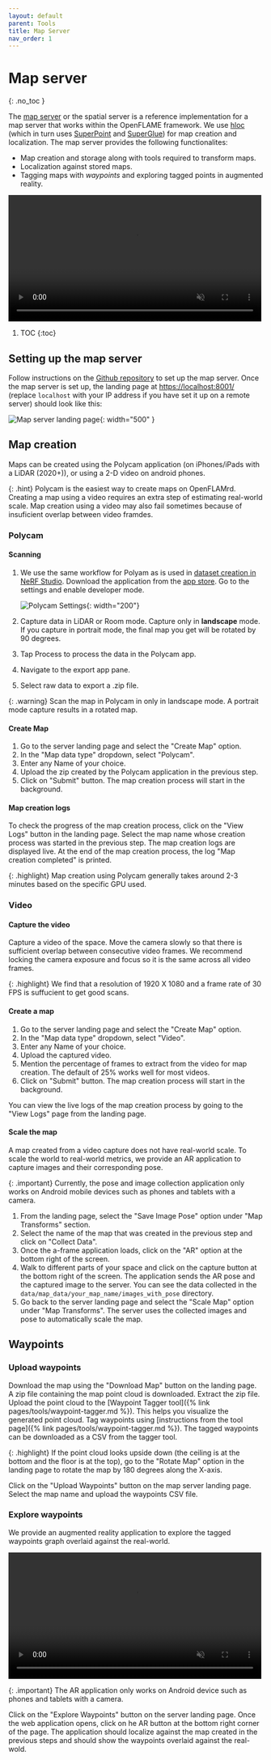 ```yaml
---
layout: default
parent: Tools
title: Map Server
nav_order: 1
---
```


# Map server
{: .no_toc }

The [map server](https://github.com/openflam/spatial-server) or the spatial server is a reference implementation for a map server that works within the OpenFLAME framework. We use [hloc](https://github.com/cvg/Hierarchical-Localization) (which in turn uses [SuperPoint](https://arxiv.org/abs/1712.07629) and [SuperGlue](https://arxiv.org/abs/1911.11763)) for map creation and localization. The map server provides the following functionalites:

- Map creation and storage along with tools required to transform maps.
- Localization against stored maps.
- Tagging maps with *waypoints* and exploring tagged points in augmented reality.

<video src="/assets/videos/spatial_server.mp4" autoplay loop muted width="500"></video>

1. TOC
{:toc}

## Setting up the map server

Follow instructions on the [Github repository](https://github.com/openflam/spatial-server) to set up the map server. Once the map server is set up, the landing page at <https://localhost:8001/> (replace `localhost` with your IP address if you have set it up on a remote server) should look like this:

![Map server landing page](/assets/images/map-server/landing-page.png){: width="500" }

## Map creation

Maps can be created using the Polycam application (on iPhones/iPads with a LiDAR (2020+)), or using a 2-D video on android phones.

{: .hint}
Polycam is the easiest way to create maps on OpenFLAMrd. Creating a map using a video requires an extra step of estimating real-world scale. Map creation using a video may also fail sometimes because of insuficient overlap between video framdes.

### Polycam

#### Scanning

1. We use the same workflow for Polyam as is used in [dataset creation in NeRF Studio](https://docs.nerf.studio/quickstart/custom_dataset.html#polycam). Download the application from the [app store](https://apps.apple.com/us/app/polycam-3d-scanner-lidar-360/id1532482376). Go to the settings and enable developer mode. 
   
   ![Polycam Settings](/assets/images/map-server/polycam-settings.png){: width="200"}

2. Capture data in LiDAR or Room mode. Capture only in **landscape** mode. If you capture in portrait mode, the final map you get will be rotated by 90 degrees.
3. Tap Process to process the data in the Polycam app.
4. Navigate to the export app pane.
5. Select raw data to export a .zip file.

{: .warning}
Scan the map in Polycam in only in landscape mode. A portrait mode capture results in a rotated map.

#### Create Map

1. Go to the server landing page and select the "Create Map" option.
2. In the "Map data type" dropdown, select "Polycam".
3. Enter any Name of your choice.
4. Upload the zip created by the Polycam application in the previous step.
5. Click on "Submit" button. The map creation process will start in the background.

#### Map creation logs

To check the progress of the map creation process, click on the "View Logs" button in the landing page. Select the map name whose creation process was started in the previous step. The map creation logs are displayed live. At the end of the map creation process, the log "Map creation completed" is printed.

{: .highlight}
Map creation using Polycam generally takes around 2-3 minutes based on the specific GPU used.

### Video

#### Capture the video

Capture a video of the space. Move the camera slowly so that there is sufficient overlap between consecutive video frames. We recommend locking the camera exposure and focus so it is the same across all video frames.

{: .highlight}
We find that a resolution of 1920 X 1080 and a frame rate of 30 FPS is suffucient to get good scans. 

#### Create a map

1. Go to the server landing page and select the "Create Map" option.
2. In the "Map data type" dropdown, select "Video".
3. Enter any Name of your choice.
4. Upload the captured video.
5. Mention the percentage of frames to extract from the video for map creation. The default of 25% works well for most videos.
6. Click on "Submit" button. The map creation process will start in the background.

You can view the live logs of the map creation process by going to the "View Logs" page from the landing page.

#### Scale the map

A map created from a video capture does not have real-world scale. To scale the world to real-world metrics, we provide an AR application to capture images and their corresponding pose. 

{: .important}
Currently, the pose and image collection application only works on Android mobile devices such as phones and tablets with a camera.

1. From the landing page, select the "Save Image Pose" option under "Map Transforms" section. 
2. Select the name of the map that was created in the previous step and click on "Collect Data".
3. Once the a-frame application loads, click on the "AR" option at the bottom right of the screen.
4. Walk to different parts of your space and click on the capture button at the bottom right of the screen. The application sends the AR pose and the captured image to the server. You can see the data collected in the `data/map_data/your_map_name/images_with_pose` directory.
5. Go back to the server landing page and select the "Scale Map" option under "Map Transforms". The server uses the collected images and pose to automatically scale the map.

## Waypoints

### Upload waypoints
Download the map using the "Download Map" button on the landing page. A zip file containing the map point cloud is downloaded. Extract the zip file. Upload the point cloud to the [Waypoint Tagger tool]({% link pages/tools/waypoint-tagger.md %}). This helps you visualize the generated point cloud. Tag waypoints using [instructions from the tool page]({% link pages/tools/waypoint-tagger.md %}). The tagged waypoints can be downloaded as a CSV from the tagger tool. 

{: .highlight}
If the point cloud looks upside down (the ceiling is at the bottom and the floor is at the top), go to the "Rotate Map" option in the landing page to rotate the map by 180 degrees along the X-axis.

Click on the "Upload Waypoints" button on the map server landing page. Select the map name and upload the waypoints CSV file.

### Explore waypoints

We provide an augmented reality application to explore the tagged waypoints graph overlaid against the real-world.

<video src="/assets/videos/explore_waypoints.mp4" autoplay loop muted width="500"></video>

{: .important}
The AR application only works on Android device such as phones and tablets with a camera.

Click on the "Explore Waypoints" button on the server landing page. Once the web application opens, click on he AR button at the bottom right corner of the page. The application should localize against the map created in the previous steps and should show the waypoints overlaid against the real-wold.


